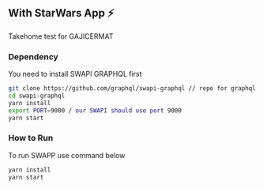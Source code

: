 ## With StarWars App ⚡️

Takehome test for GAJICERMAT
### Dependency

You need to install SWAPI GRAPHQL first
```sh
git clone https://github.com/graphql/swapi-graphql // repo for graphql
cd swapi-graphql
yarn install 
export PORT=9000 / our SWAPI should use port 9000
yarn start 
```
### How to Run

To run SWAPP use command below
```sh
yarn install 
yarn start 
```


